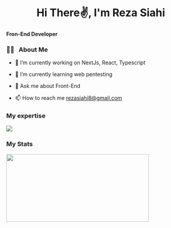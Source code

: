 <h1 align="center">Hi There✌, I'm Reza Siahi</h1
                               >
<h4>Fron-End Developer</h4>

<h3>👨‍💻 &nbsp; About Me</h3>

- 🔭 I’m currently working on NextJs, React, Typescript

- 🌱 I’m currently learning web pentesting

- 💬 Ask me about Front-End

- 📫 How to reach me rezasiahi8@gmail.com

<h3>My expertise</h3>

<p align="left">
  <a href="https://skillicons.dev">
    <img src="https://skillicons.dev/icons?i=html,css,tailwind,js,ts,git,github,react,redux,nextjs" />
  </a>
</p>


<h3>My Stats</h3>
    <img width="380px" height="180px" src="https://github-readme-stats.vercel.app/api/top-langs/?username=Reza0101&layout=compact&theme=blueberry&langs_count=4" />
